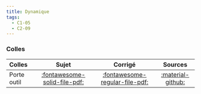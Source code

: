 ```yaml
---
title: Dynamique 
tags:
  - C1-05
  - C2-09
---
```





### Colles 
 
| Colles | Sujet | Corrigé | Sources  | 
| :-------------- | :---: | :-----: | :------: | 
| Porte outil | [:fontawesome-solid-file-pdf:](http://xpessoles-cpge.fr/pdf/Cy_04_02_Colle_01_PorteOutil_Sujet.pdf) | [:fontawesome-regular-file-pdf:](http://xpessoles-cpge.fr/pdf/Cy_04_02_Colle_01_PorteOutil_Corrige.pdf) | [:material-github:](https://github.com/xpessoles/PSI_Cy_04_ModelisationDynamique/tree/main/Chapitre_02_TorseursCinetiquesDynamiques/Cy_04_02_Colle_01_PorteOutil) | 


